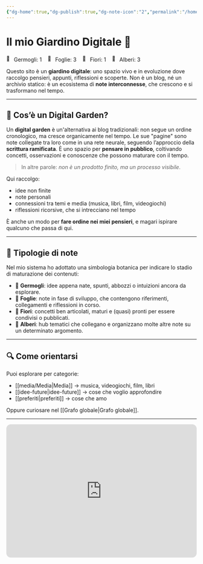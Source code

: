 ```yaml
---
{"dg-home":true,"dg-publish":true,"dg-note-icon":"2","permalink":"/homepage/","tags":["gardenEntry"],"dgPassFrontmatter":true,"noteIcon":"2"}
---
```


# Il mio Giardino Digitale 🌱

<div><span><div class="garden-svg-wrapper"><a title="Homepage" href="Homepage.md" data-icon="2" class="svg-plant" target="_blank" rel="noopener nofollow"></a><a title="La fattoria degli animali" href="letture/libri/La fattoria degli animali.md" data-icon="default" class="svg-plant" target="_blank" rel="noopener nofollow"></a><a title="Libreria" href="letture/Libreria.md" data-icon="2" class="svg-plant" target="_blank" rel="noopener nofollow"></a><a title="Incontri ravvicinati del terzo tipo" href="media/film e serie tv/Incontri ravvicinati del terzo tipo.md" data-icon="1" class="svg-plant" target="_blank" rel="noopener nofollow"></a><a title="Severance" href="media/film e serie tv/Severance.md" data-icon="3" class="svg-plant" target="_blank" rel="noopener nofollow"></a><a title="Stray" href="media/videogiochi/Stray.md" data-icon="default" class="svg-plant" target="_blank" rel="noopener nofollow"></a><a title="Media" href="media/Media.md" data-icon="2" class="svg-plant" target="_blank" rel="noopener nofollow"></a><a title="template libri" href="template/template libri.md" data-icon="default" class="svg-plant" target="_blank" rel="noopener nofollow"></a></div>
<div class="garden-counts">
  <span><img class="emoji" draggable="false" alt="🌱" src="https://cdn.jsdelivr.net/gh/jdecked/twemoji@15.1.0/assets/svg/1f331.svg" width="16px" height="16px"></span> Germogli: 1 &nbsp;&nbsp;
  <span><img class="emoji" draggable="false" alt="🌿" src="https://cdn.jsdelivr.net/gh/jdecked/twemoji@15.1.0/assets/svg/1f33f.svg" width="16px" height="16px"></span> Foglie: 3 &nbsp;&nbsp;
  <span><img class="emoji" draggable="false" alt="🌸" src="https://cdn.jsdelivr.net/gh/jdecked/twemoji@15.1.0/assets/svg/1f338.svg" width="16px" height="16px"></span> Fiori: 1 &nbsp;&nbsp;
  <span><img class="emoji" draggable="false" alt="🌳" src="https://cdn.jsdelivr.net/gh/jdecked/twemoji@15.1.0/assets/svg/1f333.svg" width="16px" height="16px"></span> Alberi: 3
</div></span></div>

Questo sito è un **giardino digitale**: uno spazio vivo e in evoluzione dove raccolgo pensieri, appunti, riflessioni e scoperte.  Non è un blog, né un archivio statico: è un ecosistema di **note interconnesse**, che crescono e si trasformano nel tempo.

---

## 🌷 Cos’è un Digital Garden?

Un **digital garden** è un'alternativa ai blog tradizionali: non segue un ordine cronologico, ma cresce organicamente nel tempo. Le sue "pagine" sono note collegate tra loro come in una rete neurale, seguendo l’approccio della **scrittura ramificata**. È uno spazio per **pensare in pubblico**, coltivando concetti, osservazioni e conoscenze che possono maturare con il tempo.

> In altre parole: *non è un prodotto finito, ma un processo visibile*.
 
Qui raccolgo:

- idee non finite
- note personali
- connessioni tra temi e media (musica, libri, film, videogiochi)
- riflessioni ricorsive, che si intrecciano nel tempo

È anche un modo per **fare ordine nei miei pensieri**, e magari ispirare qualcuno che passa di qui.

---

## 🌿 Tipologie di note

Nel mio sistema ho adottato una simbologia botanica per indicare lo stadio di maturazione dei contenuti:

- 🌱 **Germogli**: idee appena nate, spunti, abbozzi o intuizioni ancora da esplorare.
- 🍃 **Foglie**: note in fase di sviluppo, che contengono riferimenti, collegamenti e riflessioni in corso.
- 🌸 **Fiori**: concetti ben articolati, maturi e (quasi) pronti per essere condivisi o pubblicati.
- 🌳 **Alberi**: hub tematici che collegano e organizzano molte altre note su un determinato argomento.


---

## 🔍 Come orientarsi

Puoi esplorare per categorie:
- [[media/Media\|Media]] → musica, videogiochi, film, libri
- [[idee-future\|idee-future]] → cose che voglio approfondire
- [[preferiti\|preferiti]] → cose che amo

Oppure curiosare nel [[Grafo globale\|Grafo globale]].

---

<iframe style="border-radius:12px" src="https://open.spotify.com/embed/playlist/1dDPjDQLZRn0uCiyDMbvIY?utm_source=generator" width="100%" height="352" frameBorder="0" allowfullscreen="" allow="autoplay; clipboard-write; encrypted-media; fullscreen; picture-in-picture" loading="lazy"></iframe>

